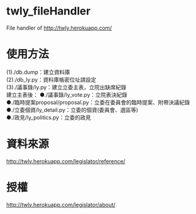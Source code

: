 twly_fileHandler
==========

File handler of http://twly.herokuapp.com/

使用方法
======
(1)./db.dump：建立資料庫</br>
(2)./db_ly.py：資料庫帳密位址請設定</br>
(3)./議事錄/ly.py：建立立委主表，立院出缺席紀錄</br>
	建立主表後：
	●./議事錄/ly_vote.py：立院表決紀錄</br>
	●./臨時提案proposal/proposal.py：立委在委員會的臨時提案、附帶決議紀錄</br>
	●./立委個資/ly_detail.py：立委的個資(委員會、選區等)</br>
	●./政見/ly_politics.py：立委的政見</br>

資料來源
======
http://twly.herokuapp.com/legislator/reference/

授權
======
http://twly.herokuapp.com/legislator/about/
